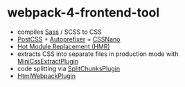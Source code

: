 # webpack-4-frontend-tool

  - compiles [Sass](https://sass-lang.com/) / SCSS to CSS
  - [PostCSS](https://postcss.org/) + [Autoprefixer](https://autoprefixer.github.io/) + [CSSNano](http://cssnano.co/)
  - [Hot Module Replacement (HMR)](https://webpack.js.org/concepts/hot-module-replacement/)
  - extracts CSS into separate files in production mode with [MiniCssExtractPlugin](https://webpack.js.org/plugins/mini-css-extract-plugin/)
  - code splitting via [SplitChunksPlugin](https://webpack.js.org/plugins/split-chunks-plugin/)
  - [HtmlWebpackPlugin](https://github.com/jantimon/html-webpack-plugin)
